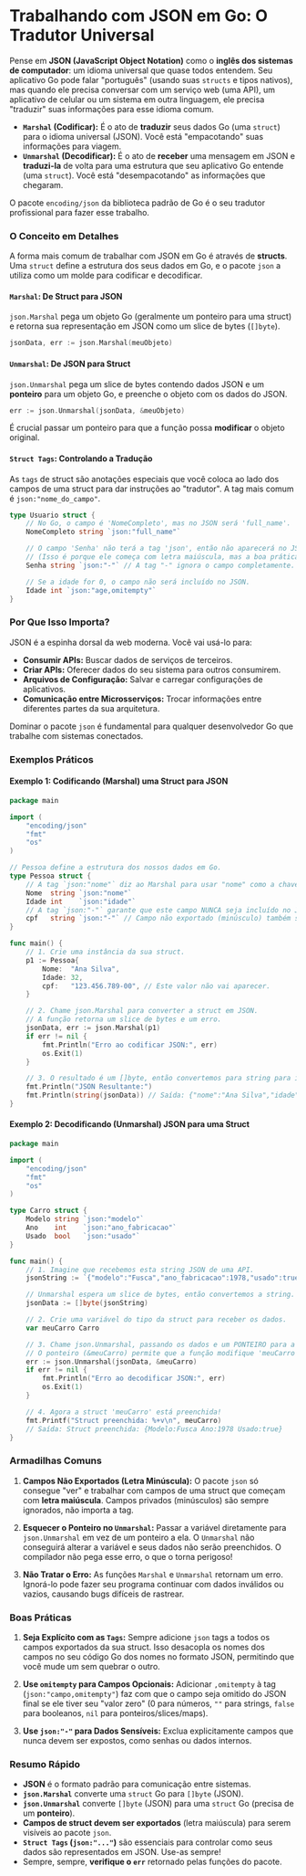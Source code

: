# Trabalhando com JSON em Go: O Tradutor Universal

Pense em **JSON (JavaScript Object Notation)** como o **inglês dos sistemas de computador**: um idioma universal que quase todos entendem. Seu aplicativo Go pode falar "português" (usando suas `structs` e tipos nativos), mas quando ele precisa conversar com um serviço web (uma API), um aplicativo de celular ou um sistema em outra linguagem, ele precisa "traduzir" suas informações para esse idioma comum.

*   **`Marshal` (Codificar):** É o ato de **traduzir** seus dados Go (uma `struct`) para o idioma universal (JSON). Você está "empacotando" suas informações para viagem.
*   **`Unmarshal` (Decodificar):** É o ato de **receber** uma mensagem em JSON e **traduzi-la** de volta para uma estrutura que seu aplicativo Go entende (uma `struct`). Você está "desempacotando" as informações que chegaram.

O pacote `encoding/json` da biblioteca padrão de Go é o seu tradutor profissional para fazer esse trabalho.

### O Conceito em Detalhes

A forma mais comum de trabalhar com JSON em Go é através de **structs**. Uma `struct` define a estrutura dos seus dados em Go, e o pacote `json` a utiliza como um molde para codificar e decodificar.

#### `Marshal`: De Struct para JSON

`json.Marshal` pega um objeto Go (geralmente um ponteiro para uma struct) e retorna sua representação em JSON como um slice de bytes (`[]byte`).

```go
jsonData, err := json.Marshal(meuObjeto)
```

#### `Unmarshal`: De JSON para Struct

`json.Unmarshal` pega um slice de bytes contendo dados JSON e um **ponteiro** para um objeto Go, e preenche o objeto com os dados do JSON.

```go
err := json.Unmarshal(jsonData, &meuObjeto)
```
É crucial passar um ponteiro para que a função possa **modificar** o objeto original.

#### `Struct Tags`: Controlando a Tradução

As `tags` de struct são anotações especiais que você coloca ao lado dos campos de uma struct para dar instruções ao "tradutor". A tag mais comum é `json:"nome_do_campo"`.

```go
type Usuario struct {
    // No Go, o campo é 'NomeCompleto', mas no JSON será 'full_name'.
    NomeCompleto string `json:"full_name"`

    // O campo 'Senha' não terá a tag 'json', então não aparecerá no JSON final.
    // (Isso é porque ele começa com letra maiúscula, mas a boa prática é ser explícito)
    Senha string `json:"-"` // A tag "-" ignora o campo completamente.

    // Se a idade for 0, o campo não será incluído no JSON.
    Idade int `json:"age,omitempty"`
}
```

### Por Que Isso Importa?

JSON é a espinha dorsal da web moderna. Você vai usá-lo para:
*   **Consumir APIs:** Buscar dados de serviços de terceiros.
*   **Criar APIs:** Oferecer dados do seu sistema para outros consumirem.
*   **Arquivos de Configuração:** Salvar e carregar configurações de aplicativos.
*   **Comunicação entre Microsserviços:** Trocar informações entre diferentes partes da sua arquitetura.

Dominar o pacote `json` é fundamental para qualquer desenvolvedor Go que trabalhe com sistemas conectados.

### Exemplos Práticos

#### Exemplo 1: Codificando (Marshal) uma Struct para JSON

```go
package main

import (
    "encoding/json"
    "fmt"
    "os"
)

// Pessoa define a estrutura dos nossos dados em Go.
type Pessoa struct {
    // A tag `json:"nome"` diz ao Marshal para usar "nome" como a chave no JSON.
    Nome  string `json:"nome"`
    Idade int    `json:"idade"`
    // A tag `json:"-"` garante que este campo NUNCA seja incluído no JSON.
    cpf   string `json:"-"` // Campo não exportado (minúsculo) também seria ignorado.
}

func main() {
    // 1. Crie uma instância da sua struct.
    p1 := Pessoa{
        Nome:  "Ana Silva",
        Idade: 32,
        cpf:   "123.456.789-00", // Este valor não vai aparecer.
    }

    // 2. Chame json.Marshal para converter a struct em JSON.
    // A função retorna um slice de bytes e um erro.
    jsonData, err := json.Marshal(p1)
    if err != nil {
        fmt.Println("Erro ao codificar JSON:", err)
        os.Exit(1)
    }

    // 3. O resultado é um []byte, então convertemos para string para imprimir.
    fmt.Println("JSON Resultante:")
    fmt.Println(string(jsonData)) // Saída: {"nome":"Ana Silva","idade":32}
}
```

#### Exemplo 2: Decodificando (Unmarshal) JSON para uma Struct

```go
package main

import (
    "encoding/json"
    "fmt"
    "os"
)

type Carro struct {
    Modelo string `json:"modelo"`
    Ano    int    `json:"ano_fabricacao"`
    Usado  bool   `json:"usado"`
}

func main() {
    // 1. Imagine que recebemos esta string JSON de uma API.
    jsonString := `{"modelo":"Fusca","ano_fabricacao":1978,"usado":true}`

    // Unmarshal espera um slice de bytes, então convertemos a string.
    jsonData := []byte(jsonString)

    // 2. Crie uma variável do tipo da struct para receber os dados.
    var meuCarro Carro

    // 3. Chame json.Unmarshal, passando os dados e um PONTEIRO para a variável.
    // O ponteiro (&meuCarro) permite que a função modifique 'meuCarro'.
    err := json.Unmarshal(jsonData, &meuCarro)
    if err != nil {
        fmt.Println("Erro ao decodificar JSON:", err)
        os.Exit(1)
    }

    // 4. Agora a struct 'meuCarro' está preenchida!
    fmt.Printf("Struct preenchida: %+v\n", meuCarro)
    // Saída: Struct preenchida: {Modelo:Fusca Ano:1978 Usado:true}
}
```

### Armadilhas Comuns

1.  **Campos Não Exportados (Letra Minúscula):** O pacote `json` só consegue "ver" e trabalhar com campos de uma struct que começam com **letra maiúscula**. Campos privados (minúsculos) são sempre ignorados, não importa a tag.

2.  **Esquecer o Ponteiro no `Unmarshal`:** Passar a variável diretamente para `json.Unmarshal` em vez de um ponteiro a ela. O `Unmarshal` não conseguirá alterar a variável e seus dados não serão preenchidos. O compilador não pega esse erro, o que o torna perigoso!

3.  **Não Tratar o Erro:** As funções `Marshal` e `Unmarshal` retornam um erro. Ignorá-lo pode fazer seu programa continuar com dados inválidos ou vazios, causando bugs difíceis de rastrear.

### Boas Práticas

1.  **Seja Explícito com as `Tags`:** Sempre adicione `json` tags a todos os campos exportados da sua struct. Isso desacopla os nomes dos campos no seu código Go dos nomes no formato JSON, permitindo que você mude um sem quebrar o outro.

2.  **Use `omitempty` para Campos Opcionais:** Adicionar `,omitempty` à tag (`json:"campo,omitempty"`) faz com que o campo seja omitido do JSON final se ele tiver seu "valor zero" (0 para números, `""` para strings, `false` para booleanos, `nil` para ponteiros/slices/maps).

3.  **Use `json:"-"` para Dados Sensíveis:** Exclua explicitamente campos que nunca devem ser expostos, como senhas ou dados internos.

### Resumo Rápido

*   **JSON** é o formato padrão para comunicação entre sistemas.
*   **`json.Marshal`** converte uma `struct` Go para `[]byte` (JSON).
*   **`json.Unmarshal`** converte `[]byte` (JSON) para uma `struct` Go (precisa de um **ponteiro**).
*   **Campos de struct devem ser exportados** (letra maiúscula) para serem visíveis ao pacote `json`.
*   **`Struct Tags` (`json:"..."`)** são essenciais para controlar como seus dados são representados em JSON. Use-as sempre!
*   Sempre, sempre, **verifique o `err`** retornado pelas funções do pacote.
